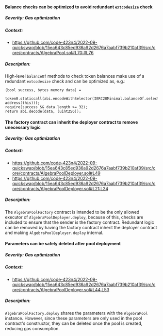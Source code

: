 #### Balance checks can be optimized to avoid redundant `extcodesize` check

##### Severity: Gas optimization

##### Context:

- https://github.com/code-423n4/2022-09-quickswap/blob/15ea643c85ed936a92d2676a7aabf739b210af39/src/core/contracts/AlgebraPool.sol#L70:#L76

##### Description:

High-level `balanceOf` methods to check token balances make use of a redundant `extcodesize` check and can be optimized as, e.g.:

```
(bool success, bytes memory data) =
    token0.staticcall(abi.encodeWithSelector(IERC20Minimal.balanceOf.selector, address(this)));
require(success && data.length >= 32);
return abi.decode(data, (uint256));
```

#### The factory contract can inherit the deployer contract to remove unecessary logic

##### Severity: Gas optimization

##### Context:

- https://github.com/code-423n4/2022-09-quickswap/blob/15ea643c85ed936a92d2676a7aabf739b210af39/src/core/contracts/AlgebraPoolDeployer.sol#L49
- https://github.com/code-423n4/2022-09-quickswap/blob/15ea643c85ed936a92d2676a7aabf739b210af39/src/core/contracts/AlgebraPoolDeployer.sol#L21:L24

##### Description:

The `AlgebraPoolFactory` contract is intended to be the only allowed executor of `AlgebraPoolDeployer.deploy`, because of this, checks are included to ensure that the sender is the factory contract. Redundant logic can be removed by having the factory contract inherit the deployer contract and making `AlgebraPoolDeployer.deploy` internal.

#### Parameters can be safely deleted after pool deployment

##### Severity: Gas optimization

##### Context:

- https://github.com/code-423n4/2022-09-quickswap/blob/15ea643c85ed936a92d2676a7aabf739b210af39/src/core/contracts/AlgebraPoolDeployer.sol#L44:L53

##### Description:

`AlgebraPoolFactory.deploy` shares the parameters with the `AlgebraPool` instance. However, since these parameters are only used in the pool contract's constructor, they can be deleted once the pool is created, reducing gas consumption.

